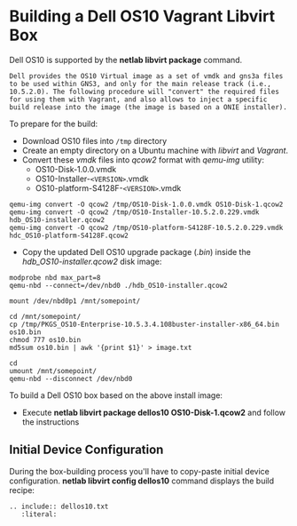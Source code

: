 # Building a Dell OS10 Vagrant Libvirt Box

Dell OS10 is supported by the **netlab libvirt package** command.

```{warning}
Dell provides the OS10 Virtual image as a set of vmdk and gns3a files to be used within GNS3, and only for the main release track (i.e., 10.5.2.0). The following procedure will "convert" the required files for using them with Vagrant, and also allows to inject a specific build release into the image (the image is based on a ONIE installer).
```

To prepare for the build:

* Download OS10 files into `/tmp` directory
* Create an empty directory on a Ubuntu machine with *libvirt* and *Vagrant*.
* Convert these *vmdk* files into *qcow2* format with *qemu-img* utility:
  * OS10-Disk-1.0.0.vmdk
  * OS10-Installer-`<VERSION>`.vmdk
  * OS10-platform-S4128F-`<VERSION>`.vmdk
```
qemu-img convert -O qcow2 /tmp/OS10-Disk-1.0.0.vmdk OS10-Disk-1.qcow2
qemu-img convert -O qcow2 /tmp/OS10-Installer-10.5.2.0.229.vmdk hdb_OS10-installer.qcow2
qemu-img convert -O qcow2 /tmp/OS10-platform-S4128F-10.5.2.0.229.vmdk hdc_OS10-platform-S4128F.qcow2
```
* Copy the updated Dell OS10 upgrade package (*.bin*) inside the *hdb_OS10-installer.qcow2* disk image:
```
modprobe nbd max_part=8
qemu-nbd --connect=/dev/nbd0 ./hdb_OS10-installer.qcow2

mount /dev/nbd0p1 /mnt/somepoint/

cd /mnt/somepoint/
cp /tmp/PKGS_OS10-Enterprise-10.5.3.4.108buster-installer-x86_64.bin os10.bin
chmod 777 os10.bin
md5sum os10.bin | awk '{print $1}' > image.txt

cd
umount /mnt/somepoint/
qemu-nbd --disconnect /dev/nbd0
```

To build a Dell OS10 box based on the above install image:

* Execute **netlab libvirt package dellos10 OS10-Disk-1.qcow2** and follow the instructions

## Initial Device Configuration

During the box-building process you'll have to copy-paste initial device configuration. **netlab libvirt config dellos10** command displays the build recipe:

```{eval-rst}
.. include:: dellos10.txt
   :literal:
```



